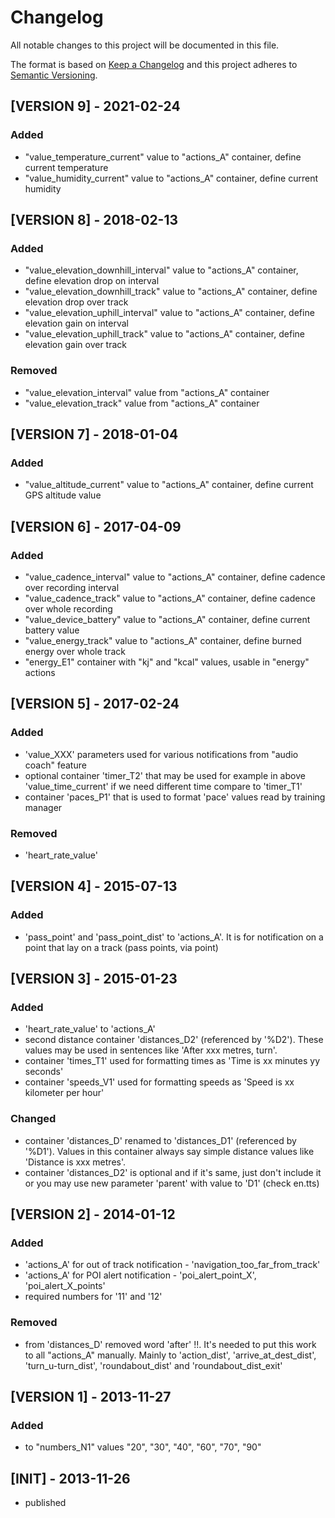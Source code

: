 # Changelog
All notable changes to this project will be documented in this file.

The format is based on [Keep a Changelog](http://keepachangelog.com/en/1.0.0/)
and this project adheres to [Semantic Versioning](http://semver.org/spec/v2.0.0.html).

## [VERSION 9] - 2021-02-24
### Added
- "value_temperature_current" value to "actions_A" container, define current temperature
- "value_humidity_current" value to "actions_A" container, define current humidity

## [VERSION 8] - 2018-02-13
### Added
- "value_elevation_downhill_interval" value to "actions_A" container, define elevation drop on interval
- "value_elevation_downhill_track" value to "actions_A" container, define elevation drop over track
- "value_elevation_uphill_interval" value to "actions_A" container, define elevation gain on interval
- "value_elevation_uphill_track" value to "actions_A" container, define elevation gain over track
### Removed
- "value_elevation_interval" value from "actions_A" container
- "value_elevation_track" value from "actions_A" container

## [VERSION 7] - 2018-01-04
### Added
- "value_altitude_current" value to "actions_A" container, define current GPS altitude value

## [VERSION 6] - 2017-04-09
### Added
- "value_cadence_interval" value to "actions_A" container, define cadence over recording interval
- "value_cadence_track" value to "actions_A" container, define cadence over whole recording
- "value_device_battery" value to "actions_A" container, define current battery value
- "value_energy_track" value to "actions_A" container, define burned energy over whole track
- "energy_E1" container with "kj" and "kcal" values, usable in "energy" actions

## [VERSION 5] - 2017-02-24
### Added
- 'value_XXX' parameters used for various notifications from "audio coach" feature
- optional container 'timer_T2' that may be used for example in above 'value_time_current' if we need different time compare to 'timer_T1'
- container 'paces_P1' that is used to format 'pace' values read by training manager
### Removed
- 'heart_rate_value'

## [VERSION 4] - 2015-07-13
### Added
- 'pass_point' and 'pass_point_dist' to 'actions_A'. It is for notification on a point that lay on a track (pass points, via point)

## [VERSION 3] - 2015-01-23
### Added
- 'heart_rate_value' to 'actions_A'
- second distance container 'distances_D2' (referenced by '%D2'). These values may be used in sentences like 'After xxx metres, turn'.
- container 'times_T1' used for formatting times as 'Time is xx minutes yy seconds'
- container 'speeds_V1' used for formatting speeds as 'Speed is xx kilometer per hour'
### Changed
- container 'distances_D' renamed to 'distances_D1' (referenced by '%D1'). Values in this container always say simple distance values like 'Distance is xxx metres'.
- container 'distances_D2' is optional and if it's same, just don't include it or you may use new parameter 'parent' with value to 'D1' (check en.tts)

## [VERSION 2] - 2014-01-12
### Added
- 'actions_A' for out of track notification - 'navigation_too_far_from_track'
- 'actions_A' for POI alert notification - 'poi_alert_point_X', 'poi_alert_X_points'
- required numbers for '11' and '12'
### Removed
- from 'distances_D' removed word 'after' !!. It's needed to put this work to all "actions_A" manually. Mainly to 'action_dist', 'arrive_at_dest_dist', 'turn_u-turn_dist', 'roundabout_dist' and 'roundabout_dist_exit'

## [VERSION 1] - 2013-11-27
### Added 
- to "numbers_N1" values "20", "30", "40", "60", "70", "90"

## [INIT] - 2013-11-26
- published